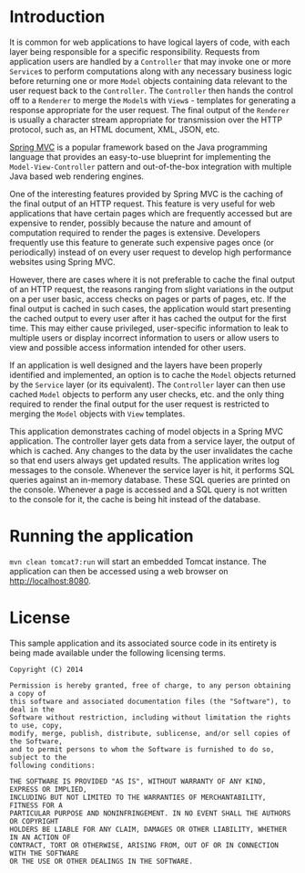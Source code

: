 # Introduction
It is common for web applications to have logical layers of code, with each layer being
responsible for a specific responsibility.  Requests from application users are handled
by a `Controller` that may invoke one or more `Service`s to perform computations along
with any necessary business logic before returning one or more `Model` objects containing
data relevant to the user request back to the `Controller`.  The `Controller` then
hands the control off to a `Renderer` to merge the `Model`s with `View`s - templates
for generating a response appropriate for the user request.  The final output of the
`Renderer` is usually a character stream appropriate for transmission over the HTTP
protocol, such as, an HTML document, XML, JSON, etc.

[Spring MVC](http://docs.spring.io/spring/docs/current/spring-framework-reference/html/mvc.html)
is a popular framework based on the Java programming language that provides an easy-to-use
blueprint for implementing the `Model-View-Controller` pattern and out-of-the-box
integration with multiple Java based web rendering engines.

One of the interesting features provided by Spring MVC is the caching of the final output
of an HTTP request.  This feature is very useful for web applications that have certain
pages which are frequently accessed but are expensive to render, possibly because the
nature and amount of computation required to render the pages is extensive.  Developers
frequently use this feature to generate such expensive pages once (or periodically)
instead of on every user request to develop high performance websites using Spring MVC.

However, there are cases where it is not preferable to cache the final output of an HTTP
request, the reasons ranging from slight variations in the output on a per user basic,
access checks on pages or parts of pages, etc.  If the final output is cached in such cases,
the application would start presenting the cached output to every user after it has cached
the output for the first time.  This may either cause privileged, user-specific information
to leak to multiple users or display incorrect information to users or allow users to view
and possible access information intended for other users.

If an application is well designed and the layers have been properly identified and
implemented, an option is to cache the `Model` objects returned by the `Service` layer
(or its equivalent).  The `Controller` layer can then use cached `Model` objects to perform
any user checks, etc. and the only thing required to render the final output for the user
request is restricted to merging the `Model` objects with `View` templates.

This application demonstrates caching of model objects in a Spring MVC application.  The
controller layer gets data from a service layer, the output of which is cached.  Any changes
to the data by the user invalidates the cache so that end users always get updated results.
The application writes log messages to the console.  Whenever the service layer is hit, it
performs SQL queries against an in-memory database.  These SQL queries are printed on the
console.  Whenever a page is accessed and a SQL query is not written to the console for it,
the cache is being hit instead of the database.

# Running the application
`mvn clean tomcat7:run` will start an embedded Tomcat instance.  The application can then
be accessed using a web browser on [http://localhost:8080](http://localhost:8080).

# License
This sample application and its associated source code in its entirety is being made
available under the following licensing terms.

    Copyright (C) 2014

    Permission is hereby granted, free of charge, to any person obtaining a copy of
    this software and associated documentation files (the "Software"), to deal in the
    Software without restriction, including without limitation the rights to use, copy,
    modify, merge, publish, distribute, sublicense, and/or sell copies of the Software,
    and to permit persons to whom the Software is furnished to do so, subject to the
    following conditions:

    THE SOFTWARE IS PROVIDED "AS IS", WITHOUT WARRANTY OF ANY KIND, EXPRESS OR IMPLIED,
    INCLUDING BUT NOT LIMITED TO THE WARRANTIES OF MERCHANTABILITY, FITNESS FOR A
    PARTICULAR PURPOSE AND NONINFRINGEMENT. IN NO EVENT SHALL THE AUTHORS OR COPYRIGHT
    HOLDERS BE LIABLE FOR ANY CLAIM, DAMAGES OR OTHER LIABILITY, WHETHER IN AN ACTION OF
    CONTRACT, TORT OR OTHERWISE, ARISING FROM, OUT OF OR IN CONNECTION WITH THE SOFTWARE
    OR THE USE OR OTHER DEALINGS IN THE SOFTWARE.
